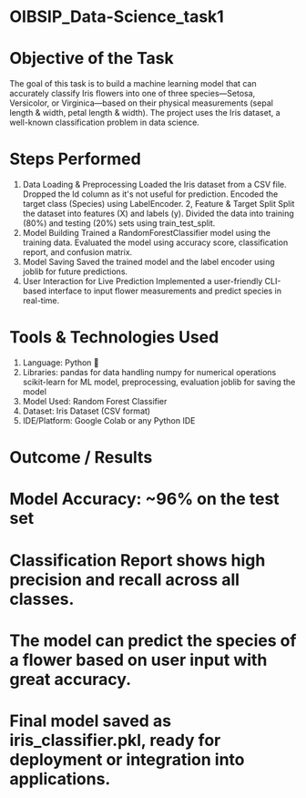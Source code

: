 # OIBSIP_Data-Science_task1
# Objective of the Task
The goal of this task is to build a machine learning model that can accurately classify Iris flowers into one of three species—Setosa, Versicolor, or Virginica—based on their physical measurements (sepal length & width, petal length & width). The project uses the Iris dataset, a well-known classification problem in data science.
# Steps Performed
1. Data Loading & Preprocessing
   Loaded the Iris dataset from a CSV file.
   Dropped the Id column as it's not useful for prediction.
   Encoded the target class (Species) using LabelEncoder.
2, Feature & Target Split
   Split the dataset into features (X) and labels (y).
   Divided the data into training (80%) and testing (20%) sets using train_test_split.
3. Model Building
   Trained a RandomForestClassifier model using the training data.
   Evaluated the model using accuracy score, classification report, and confusion matrix.
4. Model Saving
   Saved the trained model and the label encoder using joblib for future predictions.
5.  User Interaction for Live Prediction
   Implemented a user-friendly CLI-based interface to input flower measurements and predict species in real-time.
# Tools & Technologies Used
1. Language: Python 🐍
2. Libraries:
pandas for data handling
numpy for numerical operations
scikit-learn for ML model, preprocessing, evaluation
joblib for saving the model
2. Model Used: Random Forest Classifier
3. Dataset: Iris Dataset (CSV format)
4. IDE/Platform: Google Colab or any Python IDE
# Outcome / Results
# Model Accuracy: ~96% on the test set
# Classification Report shows high precision and recall across all classes.
# The model can predict the species of a flower based on user input with great accuracy.
# Final model saved as iris_classifier.pkl, ready for deployment or integration into applications.
